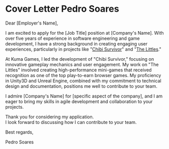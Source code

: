 # Cover Letter Pedro Soares

Dear [Employer's Name],

I am excited to apply for the [Job Title] position at [Company's Name].
With over five years of experience in software engineering and game development,
I have a strong background in creating engaging user experiences, particularly
in projects like "[Chibi Survivor](https://chibi.gg/sso?app=survivor)"
and "[The Littles](https://playside.thelittles.io/arcade?near=portalFromArcadeToPlayside)."

At Kuma Games, I led the development of "Chibi Survivor," focusing on
innovative gameplay mechanics and user engagement. My work on "The Littles"
involved creating high-performance mini-games that received recognition as
one of the top play-to-earn browser games. My proficiency in Unity3D and
Unreal Engine, combined with my commitment to technical design and
documentation, positions me well to contribute to your team.

I admire [Company's Name] for [specific aspect of the company],
and I am eager to bring my skills in agile development and collaboration
to your projects.  

Thank you for considering my application.  
I look forward to discussing how I can contribute to your team.

Best regards,  
  
Pedro Soares
